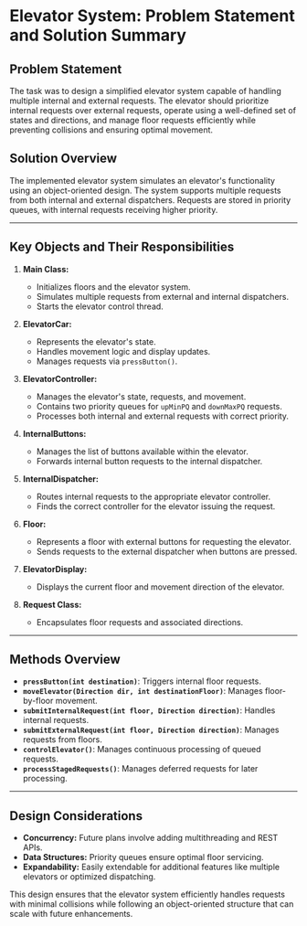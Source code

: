 
# Elevator System: Problem Statement and Solution Summary

## Problem Statement
The task was to design a simplified elevator system capable of handling multiple internal and external requests. The elevator should prioritize internal requests over external requests, operate using a well-defined set of states and directions, and manage floor requests efficiently while preventing collisions and ensuring optimal movement.

## Solution Overview
The implemented elevator system simulates an elevator's functionality using an object-oriented design. The system supports multiple requests from both internal and external dispatchers. Requests are stored in priority queues, with internal requests receiving higher priority.

---

## Key Objects and Their Responsibilities

1. **Main Class:**
    - Initializes floors and the elevator system.
    - Simulates multiple requests from external and internal dispatchers.
    - Starts the elevator control thread.

2. **ElevatorCar:**
    - Represents the elevator's state.
    - Handles movement logic and display updates.
    - Manages requests via `pressButton()`.

3. **ElevatorController:**
    - Manages the elevator's state, requests, and movement.
    - Contains two priority queues for `upMinPQ` and `downMaxPQ` requests.
    - Processes both internal and external requests with correct priority.

4. **InternalButtons:**
    - Manages the list of buttons available within the elevator.
    - Forwards internal button requests to the internal dispatcher.

5. **InternalDispatcher:**
    - Routes internal requests to the appropriate elevator controller.
    - Finds the correct controller for the elevator issuing the request.

6. **Floor:**
    - Represents a floor with external buttons for requesting the elevator.
    - Sends requests to the external dispatcher when buttons are pressed.

7. **ElevatorDisplay:**
    - Displays the current floor and movement direction of the elevator.

8. **Request Class:**
    - Encapsulates floor requests and associated directions.

---

## Methods Overview

- **`pressButton(int destination)`**: Triggers internal floor requests.
- **`moveElevator(Direction dir, int destinationFloor)`**: Manages floor-by-floor movement.
- **`submitInternalRequest(int floor, Direction direction)`**: Handles internal requests.
- **`submitExternalRequest(int floor, Direction direction)`**: Manages requests from floors.
- **`controlElevator()`**: Manages continuous processing of queued requests.
- **`processStagedRequests()`**: Manages deferred requests for later processing.

---

## Design Considerations
- **Concurrency:** Future plans involve adding multithreading and REST APIs.
- **Data Structures:** Priority queues ensure optimal floor servicing.
- **Expandability:** Easily extendable for additional features like multiple elevators or optimized dispatching.

This design ensures that the elevator system efficiently handles requests with minimal collisions while following an object-oriented structure that can scale with future enhancements.
